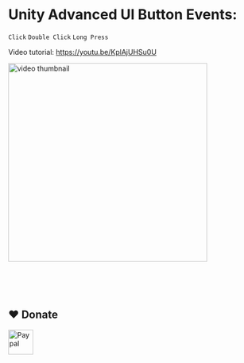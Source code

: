 # Unity Advanced UI Button Events: 
```Click```  ```Double Click```  ```Long Press```

Video tutorial: https://youtu.be/KplAjUHSu0U

<a href="https://youtu.be/KplAjUHSu0U"><img alt="video thumbnail" width="400px" src="https://img.youtube.com/vi/KplAjUHSu0U/0.jpg" /></a>



<br><br>
<br>
## ❤️ Donate  
<a href="https://paypal.me/hamzaherbou" title="https://paypal.me/hamzaherbou" target="_blank"><img align="left" height="50" src="https://www.mediafire.com/convkey/72dc/iz78ys7vtfsl957zg.jpg" alt="Paypal"></a>
    
